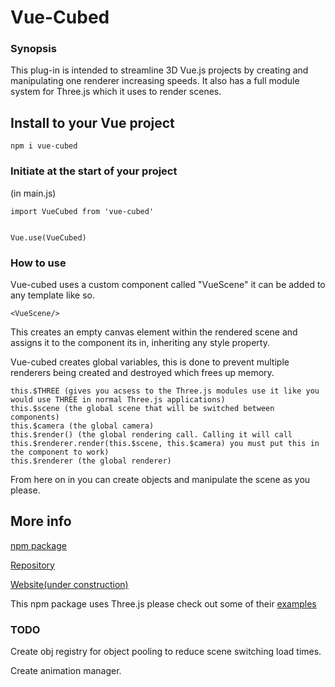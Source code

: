 # Vue-Cubed

### Synopsis

This plug-in is intended to streamline 3D Vue.js projects by creating and manipulating one renderer increasing speeds. It also has a full module system for Three.js which it uses to render scenes.

## Install to your Vue project
```
npm i vue-cubed
```

### Initiate at the start of your project
(in main.js)
```
import VueCubed from 'vue-cubed'


Vue.use(VueCubed)
```

### How to use


Vue-cubed uses a custom component called "VueScene" it can be added to any template like so.
```
<VueScene/>
```
This creates an empty canvas element within the rendered scene and assigns it to the component its in, inheriting any style property.

Vue-cubed creates global variables, this is done to prevent multiple renderers being created and destroyed which frees up memory.
```
this.$THREE (gives you acsess to the Three.js modules use it like you would use THREE in normal Three.js applications)
this.$scene (the global scene that will be switched between components)
this.$camera (the global camera)
this.$render() (the global rendering call. Calling it will call this.$renderer.render(this.$scene, this.$camera) you must put this in the component to work)
this.$renderer (the global renderer)
```
From here on in you can create objects and manipulate the scene as you please.

## More info
[npm package](https://www.npmjs.com/package/vue-cubed)

[Repository](https://github.com/404-kid/vue-cubed-src)

[Website(under construction)](http://vue-cubed.com/)

This npm package uses Three.js please check out some of their [examples](https://threejs.org/)


### TODO
Create obj registry for object pooling to reduce scene switching load times.

Create animation manager.
